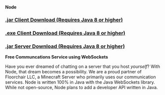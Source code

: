 
**Node**
### [.jar Client Download (Requires Java 8 or higher)](example.com)
### [.exe Client Download (Requires Java 8 or higher)](example.com)
### [.jar Server Download (Requires Java 8 or higher)](example.com)


**Free Communcations Service using WebSockets**

Have you ever dreamed of chatting on a server that you host _yourself_? With Node, that dream becomes a possibility. We are a proud partner of Floorchair LLC, a Minecraft Server who primarily uses our communication services. Node is written 100% in Java with the Java WebSockets library. While not open-source, Node plans to add a developer API written in Java. 
